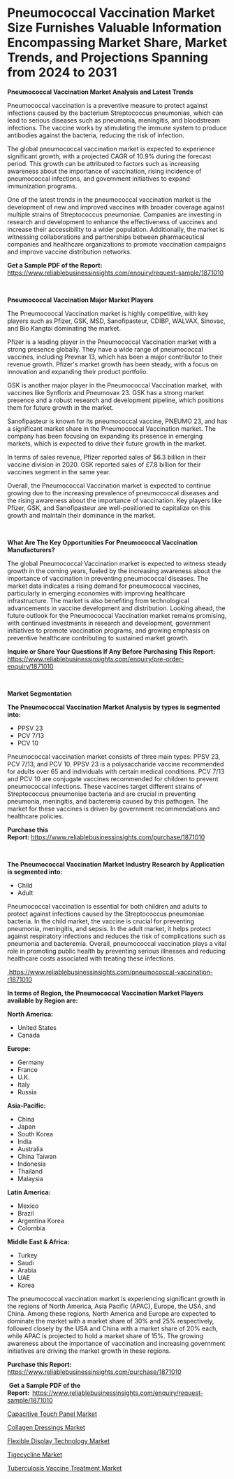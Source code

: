 <p><h1>Pneumococcal Vaccination Market Size Furnishes Valuable Information Encompassing Market Share, Market Trends, and Projections Spanning from 2024 to 2031</h1></p><p><strong>Pneumococcal Vaccination Market Analysis and Latest Trends</strong></p>
<p><p>Pneumococcal vaccination is a preventive measure to protect against infections caused by the bacterium Streptococcus pneumoniae, which can lead to serious diseases such as pneumonia, meningitis, and bloodstream infections. The vaccine works by stimulating the immune system to produce antibodies against the bacteria, reducing the risk of infection.</p><p>The global pneumococcal vaccination market is expected to experience significant growth, with a projected CAGR of 10.9% during the forecast period. This growth can be attributed to factors such as increasing awareness about the importance of vaccination, rising incidence of pneumococcal infections, and government initiatives to expand immunization programs.</p><p>One of the latest trends in the pneumococcal vaccination market is the development of new and improved vaccines with broader coverage against multiple strains of Streptococcus pneumoniae. Companies are investing in research and development to enhance the effectiveness of vaccines and increase their accessibility to a wider population. Additionally, the market is witnessing collaborations and partnerships between pharmaceutical companies and healthcare organizations to promote vaccination campaigns and improve vaccine distribution networks.</p></p>
<p><strong>Get a Sample PDF of the Report:&nbsp;</strong> <a href="https://www.reliablebusinessinsights.com/enquiry/request-sample/1871010">https://www.reliablebusinessinsights.com/enquiry/request-sample/1871010</a></p>
<p>&nbsp;</p>
<p><strong>Pneumococcal Vaccination Major Market Players</strong></p>
<p><p>The Pneumococcal Vaccination market is highly competitive, with key players such as Pfizer, GSK, MSD, Sanofipasteur, CDIBP, WALVAX, Sinovac, and Bio Kangtai dominating the market. </p><p>Pfizer is a leading player in the Pneumococcal Vaccination market with a strong presence globally. They have a wide range of pneumococcal vaccines, including Prevnar 13, which has been a major contributor to their revenue growth. Pfizer's market growth has been steady, with a focus on innovation and expanding their product portfolio.</p><p>GSK is another major player in the Pneumococcal Vaccination market, with vaccines like Synflorix and Pneumovax 23. GSK has a strong market presence and a robust research and development pipeline, which positions them for future growth in the market.</p><p>Sanofipasteur is known for its pneumococcal vaccine, PNEUMO 23, and has a significant market share in the Pneumococcal Vaccination market. The company has been focusing on expanding its presence in emerging markets, which is expected to drive their future growth in the market.</p><p>In terms of sales revenue, Pfizer reported sales of $6.3 billion in their vaccine division in 2020. GSK reported sales of £7.8 billion for their vaccines segment in the same year.</p><p>Overall, the Pneumococcal Vaccination market is expected to continue growing due to the increasing prevalence of pneumococcal diseases and the rising awareness about the importance of vaccination. Key players like Pfizer, GSK, and Sanofipasteur are well-positioned to capitalize on this growth and maintain their dominance in the market.</p></p>
<p>&nbsp;</p>
<p><strong>What Are The Key Opportunities For Pneumococcal Vaccination Manufacturers?</strong></p>
<p><p>The global Pneumococcal Vaccination market is expected to witness steady growth in the coming years, fueled by the increasing awareness about the importance of vaccination in preventing pneumococcal diseases. The market data indicates a rising demand for pneumococcal vaccines, particularly in emerging economies with improving healthcare infrastructure. The market is also benefiting from technological advancements in vaccine development and distribution. Looking ahead, the future outlook for the Pneumococcal Vaccination market remains promising, with continued investments in research and development, government initiatives to promote vaccination programs, and growing emphasis on preventive healthcare contributing to sustained market growth.</p></p>
<p><strong>Inquire or Share Your Questions If Any Before Purchasing This Report:</strong> <a href="https://www.reliablebusinessinsights.com/enquiry/pre-order-enquiry/1871010">https://www.reliablebusinessinsights.com/enquiry/pre-order-enquiry/1871010</a></p>
<p>&nbsp;</p>
<p><strong>Market Segmentation</strong></p>
<p><strong>The Pneumococcal Vaccination Market Analysis by types is segmented into:</strong></p>
<p><ul><li>PPSV 23</li><li>PCV 7/13</li><li>PCV 10</li></ul></p>
<p><p>Pneumococcal vaccination market consists of three main types: PPSV 23, PCV 7/13, and PCV 10. PPSV 23 is a polysaccharide vaccine recommended for adults over 65 and individuals with certain medical conditions. PCV 7/13 and PCV 10 are conjugate vaccines recommended for children to prevent pneumococcal infections. These vaccines target different strains of Streptococcus pneumoniae bacteria and are crucial in preventing pneumonia, meningitis, and bacteremia caused by this pathogen. The market for these vaccines is driven by government recommendations and healthcare policies.</p></p>
<p><strong>Purchase this Report:&nbsp;</strong><a href="https://www.reliablebusinessinsights.com/purchase/1871010">https://www.reliablebusinessinsights.com/purchase/1871010</a></p>
<p>&nbsp;</p>
<p><strong>The Pneumococcal Vaccination Market Industry Research by Application is segmented into:</strong></p>
<p><ul><li>Child</li><li>Adult</li></ul></p>
<p><p>Pneumococcal vaccination is essential for both children and adults to protect against infections caused by the Streptococcus pneumoniae bacteria. In the child market, the vaccine is crucial for preventing pneumonia, meningitis, and sepsis. In the adult market, it helps protect against respiratory infections and reduces the risk of complications such as pneumonia and bacteremia. Overall, pneumococcal vaccination plays a vital role in promoting public health by preventing serious illnesses and reducing healthcare costs associated with treating these infections.</p></p>
<p><a href="https://www.reliablebusinessinsights.com/pneumococcal-vaccination-r1871010">&nbsp;https://www.reliablebusinessinsights.com/pneumococcal-vaccination-r1871010</a></p>
<p><strong>In terms of Region, the Pneumococcal Vaccination Market Players available by Region are:</strong></p>
<p>
    <p> <strong> North America: </strong>
        <ul>
            <li>United States</li>
            <li>Canada</li>
        </ul>
        </p> 
    <p> <strong> Europe: </strong>
        <ul>
            <li>Germany</li>
            <li>France</li>
            <li>U.K.</li>
            <li>Italy</li>
            <li>Russia</li>
        </ul>
        </p> 
    <p> <strong> Asia-Pacific: </strong>
        <ul>
            <li>China</li>
            <li>Japan</li>
            <li>South Korea</li>
            <li>India</li>
            <li>Australia</li>
            <li>China Taiwan</li>
            <li>Indonesia</li>
            <li>Thailand</li>
            <li>Malaysia</li>
        </ul>
        </p> 
    <p> <strong> Latin America: </strong>
        <ul>
            <li>Mexico</li>
            <li>Brazil</li>
            <li>Argentina Korea</li>
            <li>Colombia</li>
        </ul>
        </p> 
    <p> <strong> Middle East & Africa: </strong>
        <ul>
            <li>Turkey</li>
            <li>Saudi</li>
            <li>Arabia</li>
            <li>UAE</li>
            <li>Korea</li>
        </ul>
    </p>
    </p>
<p><p>The pneumococcal vaccination market is experiencing significant growth in the regions of North America, Asia Pacific (APAC), Europe, the USA, and China. Among these regions, North America and Europe are expected to dominate the market with a market share of 30% and 25% respectively, followed closely by the USA and China with a market share of 20% each, while APAC is projected to hold a market share of 15%. The growing awareness about the importance of vaccination and increasing government initiatives are driving the market growth in these regions.</p></p>
<p><strong>Purchase this Report: </strong><a href="https://www.reliablebusinessinsights.com/purchase/1871010">https://www.reliablebusinessinsights.com/purchase/1871010</a></p>
<p>&nbsp;<strong>Get a Sample PDF of the Report:&nbsp;&nbsp;</strong><a href="https://www.reliablebusinessinsights.com/enquiry/request-sample/1871010">https://www.reliablebusinessinsights.com/enquiry/request-sample/1871010</a></p>
<p><strong></strong></p>
<p><p><a href="https://www.linkedin.com/pulse/capacitive-touch-panel-market-size-growth-industry-analysis-vlncc?trackingId=CVb2W3YrTAmoGrors%2Bpv3w%3D%3D">Capacitive Touch Panel Market</a></p><p><a href="https://github.com/julian6Skinner/Market-Research-Report-List-1/blob/main/collagen-dressings-market.md">Collagen Dressings Market</a></p><p><a href="https://www.linkedin.com/pulse/flexible-display-technology-market-size-share-analysis-growth-0dkvc?trackingId=OjCxctRdSuqMmRayeRgmBA%3D%3D">Flexible Display Technology Market</a></p><p><a href="https://github.com/mandarincruisesvn/Market-Research-Report-List-1/blob/main/tigecycline-market.md">Tigecycline Market</a></p><p><a href="https://github.com/jakobeblake56/Market-Research-Report-List-1/blob/main/tuberculosis-vaccine-treatment-market.md">Tuberculosis Vaccine Treatment Market</a></p></p>